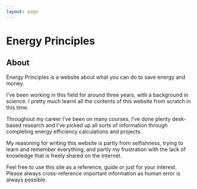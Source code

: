 ```yaml
---
layout: page
---
```


# Energy Principles

## About
Energy Principles is a website about what you can do to save energy and money.

I’ve been working in this field for around three years, with a background in science. I pretty much learnt all the contents of this website from scratch in this time.

Throughout my career I’ve been on many courses, I’ve done plenty desk-based research and I’ve picked up all sorts of information through completing energy efficiency calculations and projects.

My reasoning for writing this website is partly from selfishness, trying to learn and remember everything, and partly my frustration with the lack of knowledge that is freely shared on the internet.

Feel free to use this site as a reference, guide or just for your interest. Please always cross-reference important information as human error is always possible.

## 

